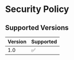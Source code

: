 # Security Policy

## Supported Versions

| Version | Supported          |
| ------- | ------------------ |
| 1.0     | ✅                |
